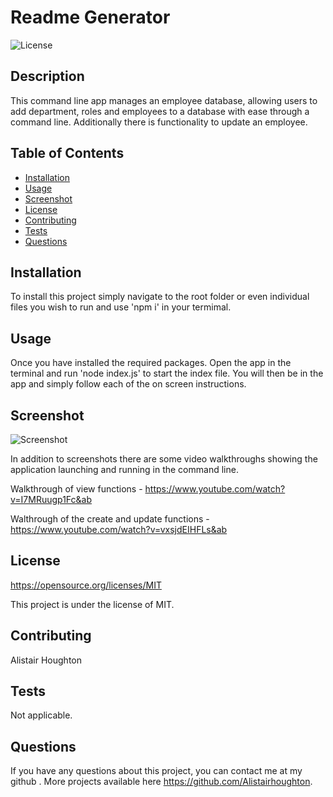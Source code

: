 # Readme Generator

![License](https://img.shields.io/badge/License-MIT-blue.svg)

## Description

This command line app manages an employee database, allowing users to add department, roles and employees to a database with ease through a command line. Additionally there is functionality to update an employee. 

## Table of Contents

- [Installation](#installation)
- [Usage](#usage)
- [Screenshot](https://i.gyazo.com/38dbd2728b672d75b0440880f8d41d8b.png)
- [License](#license)
- [Contributing](#contributing)
- [Tests](#tests)
- [Questions](#questions)

## Installation

To install this project simply navigate to the root folder or even individual files you wish to run and use 'npm i' in your termimal. 

## Usage

Once you have installed the required packages. Open the app in the terminal and run 'node index.js' to start the index file. You will then be in the app and simply follow each of the on screen instructions. 

## Screenshot

![Screenshot](https://i.gyazo.com/3f80eaa6f30076d55c9f6d771e875e00.png)

In addition to screenshots there are some video walkthroughs showing the application launching and running in the command line. 

Walkthrough of view functions - https://www.youtube.com/watch?v=I7MRuugp1Fc&ab

Walthrough of the create and update functions - https://www.youtube.com/watch?v=vxsjdEIHFLs&ab

## License

https://opensource.org/licenses/MIT

This project is under the license of MIT.

## Contributing

Alistair Houghton

## Tests

Not applicable. 

## Questions

If you have any questions about this project, you can contact me at my github . More projects available here https://github.com/Alistairhoughton.
